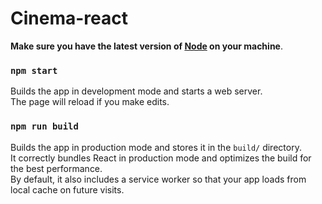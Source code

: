 # Cinema-react

**Make sure you have the latest version of [Node](https://nodejs.org/en/) on your machine**.

### `npm start`
Builds the app in development mode and starts a web server. <br />
The page will reload if you make edits.

### `npm run build`
Builds the app in production mode and stores it in the `build/` directory. <br />
It correctly bundles React in production mode and optimizes the build for the best performance.  <br />
By default, it also includes a service worker so that your app loads from local cache on future visits.
